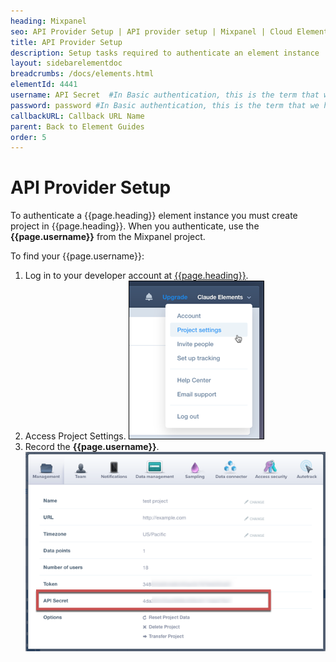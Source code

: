 ```yaml
---
heading: Mixpanel
seo: API Provider Setup | API provider setup | Mixpanel | Cloud Elements API Docs
title: API Provider Setup
description: Setup tasks required to authenticate an element instance
layout: sidebarelementdoc
breadcrumbs: /docs/elements.html
elementId: 4441
username: API Secret  #In Basic authentication, this is the term that we have mapped to our "username" parameter
password: password #In Basic authentication, this is the term that we have mapped to our "password" parameter
callbackURL: Callback URL Name
parent: Back to Element Guides
order: 5
---
```


# API Provider Setup

To authenticate a {{page.heading}} element instance you must create project in {{page.heading}}. When you authenticate, use the **{{page.username}}** from the Mixpanel project.

To find your {{page.username}}:

1. Log in to your developer account at [{{page.heading}}](https://mixpanel.com).
2. Access Project Settings.
![Project Settings](img/project-settings.png)
3. Record the **{{page.username}}**.
![Credentials](img/mixpanel-creds.png)

